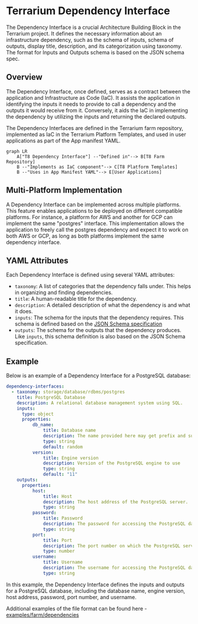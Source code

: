 # Terrarium Dependency Interface

The Dependency Interface is a crucial Architecture Building Block in the Terrarium project. It defines the necessary information about an infrastructure dependency, such as the schema of inputs, schema of outputs, display title, description, and its categorization using taxonomy. The format for Inputs and Outputs schema is based on the JSON schema spec.

## Overview

The Dependency Interface, once defined, serves as a contract between the application and Infrastructure as Code (IaC). It assists the application in identifying the inputs it needs to provide to call a dependency and the outputs it would receive from it. Conversely, it aids the IaC in implementing the dependency by utilizing the inputs and returning the declared outputs.

The Dependency Interfaces are defined in the Terrarium farm repository, implemented as IaC in the Terrarium Platform Templates, and used in user applications as part of the App manifest YAML.

```mermaid
graph LR
    A["T8 Dependency Interface"] --"Defined in"--> B[T8 Farm Repository]
    B --"Implements as IaC component"--> C[T8 Platform Templates]
    B --"Uses in App Manifest YAML"--> E[User Applications]
```

## Multi-Platform Implementation

A Dependency Interface can be implemented across multiple platforms. This feature enables applications to be deployed on different compatible platforms. For instance, a platform for AWS and another for GCP can implement the same "postgres" interface. This implementation allows the application to freely call the postgres dependency and expect it to work on both AWS or GCP, as long as both platforms implement the same dependency interface.

## YAML Attributes

Each Dependency Interface is defined using several YAML attributes:

- `taxonomy`: A list of categories that the dependency falls under. This helps in organizing and finding dependencies.
- `title`: A human-readable title for the dependency.
- `description`: A detailed description of what the dependency is and what it does.
- `inputs`: The schema for the inputs that the dependency requires. This schema is defined based on the [JSON Schema specification](https://json-schema.org/)
- `outputs`: The schema for the outputs that the dependency produces. Like `inputs`, this schema definition is also based on the JSON Schema specification.

## Example

Below is an example of a Dependency Interface for a PostgreSQL database:

```yaml
dependency-interfaces:
  - taxonomy: storage/database/rdbms/postgres
    title: PostgreSQL Database
    description: A relational database management system using SQL.
    inputs:
      type: object
      properties:
          db_name:
              title: Database name
              description: The name provided here may get prefix and suffix based
              type: string
              default: random
          version:
              title: Engine version
              description: Version of the PostgreSQL engine to use
              type: string
              default: "11"
    outputs:
      properties:
          host:
              title: Host
              description: The host address of the PostgreSQL server.
              type: string
          password:
              title: Password
              description: The password for accessing the PostgreSQL database.
              type: string
          port:
              title: Port
              description: The port number on which the PostgreSQL server is listening.
              type: number
          username:
              title: Username
              description: The username for accessing the PostgreSQL database.
              type: string
```

In this example, the Dependency Interface defines the inputs and outputs for a PostgreSQL database, including the database name, engine version, host address, password, port number, and username.

Additional examples of the file format can be found here - [examples/farm/dependencies](../../../../examples/farm/dependencies)
